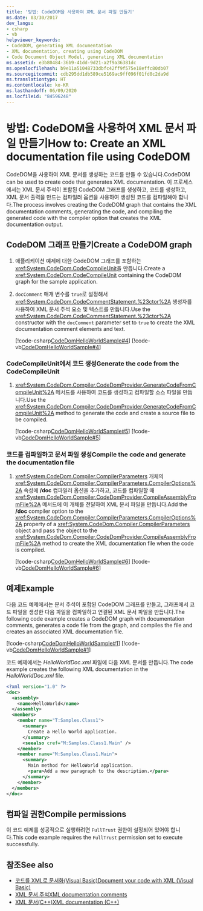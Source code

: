 ```yaml
---
title: '방법: CodeDOM을 사용하여 XML 문서 파일 만들기'
ms.date: 03/30/2017
dev_langs:
- csharp
- vb
helpviewer_keywords:
- CodeDOM, generating XML documentation
- XML documentation, creating using CodeDOM
- Code Document Object Model, generating XML documentation
ms.assetid: e3b80484-36b9-41dd-9d21-a2f9a36381dc
ms.openlocfilehash: b9e11a51048733dbfc42ff9f575e18effc80db07
ms.sourcegitcommit: cdb295dd1db589ce5169ac9ff096f01fd0c2da9d
ms.translationtype: HT
ms.contentlocale: ko-KR
ms.lasthandoff: 06/09/2020
ms.locfileid: "84596248"
---
```

# <a name="how-to-create-an-xml-documentation-file-using-codedom"></a><span data-ttu-id="af46a-102">방법: CodeDOM을 사용하여 XML 문서 파일 만들기</span><span class="sxs-lookup"><span data-stu-id="af46a-102">How to: Create an XML documentation file using CodeDOM</span></span>

<span data-ttu-id="af46a-103">CodeDOM을 사용하여 XML 문서를 생성하는 코드를 만들 수 있습니다.</span><span class="sxs-lookup"><span data-stu-id="af46a-103">CodeDOM can be used to create code that generates XML documentation.</span></span> <span data-ttu-id="af46a-104">이 프로세스에서는 XML 문서 주석이 포함된 CodeDOM 그래프를 생성하고, 코드를 생성하고, XML 문서 출력을 만드는 컴파일러 옵션을 사용하여 생성된 코드를 컴파일해야 합니다.</span><span class="sxs-lookup"><span data-stu-id="af46a-104">The process involves creating the CodeDOM graph that contains the XML documentation comments, generating the code, and compiling the generated code with the compiler option that creates the XML documentation output.</span></span>  
  
## <a name="create-a-codedom-graph"></a><span data-ttu-id="af46a-105">CodeDOM 그래프 만들기</span><span class="sxs-lookup"><span data-stu-id="af46a-105">Create a CodeDOM graph</span></span>
  
1. <span data-ttu-id="af46a-106">애플리케이션 예제에 대한 CodeDOM 그래프를 포함하는 <xref:System.CodeDom.CodeCompileUnit>을 만듭니다.</span><span class="sxs-lookup"><span data-stu-id="af46a-106">Create a <xref:System.CodeDom.CodeCompileUnit> containing the CodeDOM graph for the sample application.</span></span>  
  
2. <span data-ttu-id="af46a-107">`docComment` 매개 변수를 `true`로 설정해서 <xref:System.CodeDom.CodeCommentStatement.%23ctor%2A> 생성자를 사용하여 XML 문서 주석 요소 및 텍스트를 만듭니다.</span><span class="sxs-lookup"><span data-stu-id="af46a-107">Use the <xref:System.CodeDom.CodeCommentStatement.%23ctor%2A> constructor with the `docComment` parameter set to `true` to create the XML documentation comment elements and text.</span></span>  
  
     [!code-csharp[CodeDomHelloWorldSample#4](../../../samples/snippets/csharp/VS_Snippets_CLR/CodeDomHelloWorldSample/cs/program.cs#4)]
     [!code-vb[CodeDomHelloWorldSample#4](../../../samples/snippets/visualbasic/VS_Snippets_CLR/CodeDomHelloWorldSample/vb/program.vb#4)]  
  
### <a name="generate-the-code-from-the-codecompileunit"></a><span data-ttu-id="af46a-108">CodeCompileUnit에서 코드 생성</span><span class="sxs-lookup"><span data-stu-id="af46a-108">Generate the code from the CodeCompileUnit</span></span>
  
1. <span data-ttu-id="af46a-109"><xref:System.CodeDom.Compiler.CodeDomProvider.GenerateCodeFromCompileUnit%2A> 메서드를 사용하여 코드를 생성하고 컴파일할 소스 파일을 만듭니다.</span><span class="sxs-lookup"><span data-stu-id="af46a-109">Use the <xref:System.CodeDom.Compiler.CodeDomProvider.GenerateCodeFromCompileUnit%2A> method to generate the code and create a source file to be compiled.</span></span>  
  
     [!code-csharp[CodeDomHelloWorldSample#5](../../../samples/snippets/csharp/VS_Snippets_CLR/CodeDomHelloWorldSample/cs/program.cs#5)]
     [!code-vb[CodeDomHelloWorldSample#5](../../../samples/snippets/visualbasic/VS_Snippets_CLR/CodeDomHelloWorldSample/vb/program.vb#5)]  
  
### <a name="compile-the-code-and-generate-the-documentation-file"></a><span data-ttu-id="af46a-110">코드를 컴파일하고 문서 파일 생성</span><span class="sxs-lookup"><span data-stu-id="af46a-110">Compile the code and generate the documentation file</span></span>
  
1. <span data-ttu-id="af46a-111"><xref:System.CodeDom.Compiler.CompilerParameters> 개체의 <xref:System.CodeDom.Compiler.CompilerParameters.CompilerOptions%2A> 속성에 **/doc** 컴파일러 옵션을 추가하고, 코드를 컴파일할 때 <xref:System.CodeDom.Compiler.CodeDomProvider.CompileAssemblyFromFile%2A> 메서드에 이 개체를 전달하여 XML 문서 파일을 만듭니다.</span><span class="sxs-lookup"><span data-stu-id="af46a-111">Add the **/doc** compiler option to the <xref:System.CodeDom.Compiler.CompilerParameters.CompilerOptions%2A> property of a <xref:System.CodeDom.Compiler.CompilerParameters> object and pass the object to the <xref:System.CodeDom.Compiler.CodeDomProvider.CompileAssemblyFromFile%2A> method to create the XML documentation file when the code is compiled.</span></span>  
  
     [!code-csharp[CodeDomHelloWorldSample#6](../../../samples/snippets/csharp/VS_Snippets_CLR/CodeDomHelloWorldSample/cs/program.cs#6)]
     [!code-vb[CodeDomHelloWorldSample#6](../../../samples/snippets/visualbasic/VS_Snippets_CLR/CodeDomHelloWorldSample/vb/program.vb#6)]  
  
## <a name="example"></a><span data-ttu-id="af46a-112">예제</span><span class="sxs-lookup"><span data-stu-id="af46a-112">Example</span></span>

<span data-ttu-id="af46a-113">다음 코드 예제에서는 문서 주석이 포함된 CodeDOM 그래프를 만들고, 그래프에서 코드 파일을 생성한 다음 파일을 컴파일하고 연결된 XML 문서 파일을 만듭니다.</span><span class="sxs-lookup"><span data-stu-id="af46a-113">The following code example creates a CodeDOM graph with documentation comments, generates a code file from the graph, and compiles the file and creates an associated XML documentation file.</span></span>  
  
 [!code-csharp[CodeDomHelloWorldSample#1](../../../samples/snippets/csharp/VS_Snippets_CLR/CodeDomHelloWorldSample/cs/program.cs#1)]
 [!code-vb[CodeDomHelloWorldSample#1](../../../samples/snippets/visualbasic/VS_Snippets_CLR/CodeDomHelloWorldSample/vb/program.vb#1)]  
  
 <span data-ttu-id="af46a-114">코드 예제에서는 *HelloWorldDoc.xml* 파일에 다음 XML 문서를 만듭니다.</span><span class="sxs-lookup"><span data-stu-id="af46a-114">The code example creates the following XML documentation in the *HelloWorldDoc.xml* file.</span></span>  
  
```xml  
<?xml version="1.0" ?>
<doc>  
  <assembly>  
    <name>HelloWorld</name>
  </assembly>  
  <members>  
    <member name="T:Samples.Class1">  
      <summary>  
        Create a Hello World application.
      </summary>
      <seealso cref="M:Samples.Class1.Main" />
    </member>  
    <member name="M:Samples.Class1.Main">  
      <summary>  
        Main method for HelloWorld application.
        <para>Add a new paragraph to the description.</para>
      </summary>  
    </member>  
  </members>  
</doc>  
```  
  
## <a name="compile-permissions"></a><span data-ttu-id="af46a-115">컴파일 권한</span><span class="sxs-lookup"><span data-stu-id="af46a-115">Compile permissions</span></span>
  
<span data-ttu-id="af46a-116">이 코드 예제를 성공적으로 실행하려면 `FullTrust` 권한이 설정되어 있어야 합니다.</span><span class="sxs-lookup"><span data-stu-id="af46a-116">This code example requires the `FullTrust` permission set to execute successfully.</span></span>
  
## <a name="see-also"></a><span data-ttu-id="af46a-117">참조</span><span class="sxs-lookup"><span data-stu-id="af46a-117">See also</span></span>

- [<span data-ttu-id="af46a-118">코드를 XML로 문서화(Visual Basic)</span><span class="sxs-lookup"><span data-stu-id="af46a-118">Document your code with XML (Visual Basic)</span></span>](../../visual-basic/programming-guide/program-structure/documenting-your-code-with-xml.md)
- [<span data-ttu-id="af46a-119">XML 문서 주석</span><span class="sxs-lookup"><span data-stu-id="af46a-119">XML documentation comments</span></span>](../../csharp/programming-guide/xmldoc/index.md)
- [<span data-ttu-id="af46a-120">XML 문서(C++)</span><span class="sxs-lookup"><span data-stu-id="af46a-120">XML documentation (C++)</span></span>](/cpp/ide/xml-documentation-visual-cpp)
